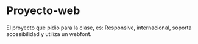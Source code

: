 # Proyecto-web
El proyecto que pidio para la clase, es: Responsive, internacional, soporta accesibilidad y utiliza un webfont.
